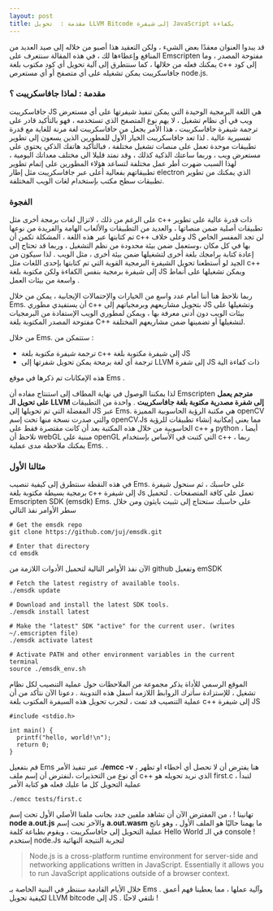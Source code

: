 ```yaml
---
layout: post
title: مقدمة :  تحويل LLVM Bitcode إلى شيفرة JavaScript بكفاءة 
---
```


قد يبدوا العنوان معقدًا بعض الشيء ، ولكن التعقيد هذا أصبو من خلاله إلى صيد العديد من المنافع وإعطاءها لك ، في هذه المقالة سنتعرف على Emscripten مفتوحة المصدر ، وما يمكنك فعله من خلالها  ، كما سنتطرق إلى آلية تحويل أي كود مكتوب بلغة c++ إلى كود جافاسكريبت يمكن تشغيله على أي متصفح أو أي مستعرص node.js.

### مقدمة : لماذا جافاسكريبت ؟
جافاسكريبت JS  هي اللغة البرمجية الوحيدة التي يمكن تنفيذ شيفرتها على أي مستعرض ويب في أي نظام تشغيل ، لا يهم نوع المتصفح الذي تستخدمه ، فهو بالتأكيد قادر على ترجمة شيفرة جافاسكريبت ، هذا اﻷمر يجعل من حافاسكريبت لغة مرنة للغاية مع قدرة تفسيرية عالية .
لذا تعد جافاسكريبت الخيار اﻷول للمطورين الذين يسعون إلى تطوير تطبيقات موحدة تعمل على منصات تشغيل مختلفة ، فبالتأكيد هاتفك الذكي  يحتوي على مستعرض ويب ، وربما ساعتك الذكية كذلك ، وقد نمتد قليلا الى  مختلف معداتك اليومية ،  لهذا السبب ضهرت أطر عمل مختلفة لتساعد هؤلاء المطورين على إتمام تطوير تطبيقاتهم بفعالية أعلى عبر جافاسكريبت مثل إطار electron  الذي يمكنك من تطوير تطبيقات سطح مكتب بإستخدام  لغات الويب المختلفة.

### الفجوة
على الرغم من ذلك ، لاتزال لغات برمجة أخرى مثل c++ ذات قدرة عالية على تطوير تطبيقات أصلية ضمن منصاتها ، والعديد من التطبيقات والألعاب الهامة والفريدة من نوعها تم كتابتها عبر هذه اللغة ، المشكلة تكمن أن c++ وعلى خلاف JS لن تجد المفسر  الخاص بها في كل مكان ،وستعمل ضمن بيئة محدودة من نظم التشغيل ، وربما قد تحتاج إلى إعادة كتابة برامجك بلغة أخرى لتشغيلها ضمن بيئة أخرى ، مثل الويب .
لذا سيكون من الجيد لو أستطعنا تحويل الشيفرة البرمجية القوية التي تم كتابتها بإحدى اللغات مثل c++  إلى شيفرة برمجية بنفس الكفاءة ولكن مكتوبة بلغة JS  ويمكن تشغيلها على أنماط واسعة من بيئات العمل .

ربما نلاحظ هنا أننا أمام عدد واسع من الخيارات والإحتمالات  الإيجابية ، يمكن من خلال Ems. أن يستفيدي مطوري c++ بتحويل مشاريعهم وبرمجياتهم إلى JS  وتشغيلها على بيئات الويب دون أدنى معرفة بها  ، ويمكن لمطوري الويب الإستفادة من البرمجيات مفتوحة المصدر المكتوبة بلغة C++ لتشغيلها أو تضمينها ضمن مشاريعهم المختلفة.

من خلال Ems. ستتمكن من :

* ترجمة شيفرة مكتوبة بلغة c++ إلى شيفرة مكتوبة بلغة JS
* ترجمة أي لغة برمحة يمكن تحويل شفرتها إلى LLVM إلى شفرة JS ذات كفاءة الية

هذه الإمكانات تم ذكرها في موقع Ems .

لذا يمكننا الوصول في نهاية المطاف إلى استنتاج مفاده  أن Emscripten  **مترجم  يعمل على تحويل الـ LLVM إلى شفرة مصدرية مكتوبة بلغة جافاسكريبت**  .
واحدة من التطبيقات المفضلة التي تم تحويلها إلى JS عبر Ems.  هي مكتبة الرؤية الحاسوبية المميزة openCV  والتي صدرت نسخة منها تحت إسم openCV.Js  مما يعني إمكانية إنشاء تطبيقات للرؤية الحاسوبية من خلال هذه المكتبة بعد أن كانت مقتصرة فقط على c++  و  python  ، أيضا نلاحظ أن webGL  مبنية على openGL  التي كتبت في الأساس بإستخدام c++  ، ربما يمكنك ملاحظة مدى عملية Ems.  . 


### مثالنا اﻷول
في هذه النقطة سنتطرق إلى كيفية تنصيب Ems. على حاسبك ، ثم سنحول شيفرة برمجية بسيطة مكتوبة بلغة c++  إلى شيفرة Js تعمل على كافة المتصفحات .
لتحميل Emscripten SDK (emsdk) Ems. على حاسبك ستحتاج إلى تثبيت بايثون ومن خلال سطر الأوامر نفذ التالي 

```
# Get the emsdk repo
git clone https://github.com/juj/emsdk.git

# Enter that directory
cd emsdk
```
الآن نفذ الأوامر التالية لتحميل الأدوات اللازمة من github وتفعيل emSDK 
```
# Fetch the latest registry of available tools.
./emsdk update

# Download and install the latest SDK tools.
./emsdk install latest

# Make the "latest" SDK "active" for the current user. (writes ~/.emscripten file)
./emsdk activate latest

# Activate PATH and other environment variables in the current terminal
source ./emsdk_env.sh
```

الموقع الرسمي للأداة يذكر مجموعة من الملاحظات حول عملية التنصيب لكل نظام تشغيل ، للإستزادة سأترك الروابط اللازمة أسفل هذه التدوينة .
دعونا الآن نتأكد من أن عملية التنصيب قد تمت ، لنجرب تحويل هذه السيفرة المكتوب بلغة c++ إلى شيفرة JS
```
#include <stdio.h>

int main() {
  printf("hello, world!\n");
  return 0;
}
```
قم بتفعيل Ems عبر تنفيذ الأمر **./emcc -v**  ، هنا يفترض أن لا تحصل أي أخطاء او تظهر أي نوع من التحذيرات  ،لنفترض أن إسم ملف c++ الذي نريد تحويله هو first.c  ، لتبدأ عملية التحويل كل ما عليك فعله هو كتابة الأمر  
```
./emcc tests/first.c
```
تهانينا ! ، من المفترض الآن أن تشاهد ملفين جدد بجانب ملفنا الأصلي الأول  تحت إسم  **node a.out.js** والآخر تحت إسم  **a.out.wasm** ما يهمنا حاليًا هو الملف الأول ، وهو ناتج عملية التحويل إلى جافاسكريبت ، ويقوم بطباعة كلمة Hello World في  الـ console ! 
إستخدم node.Js لتجربة النتيجة النهائية 
>Node.js is a cross-platform runtime environment for server-side and networking applications written in JavaScript. Essentially it allows you to run JavaScript applications outside of a browser context.

خلال اﻷيام القادمة سننظر في البنية الخاصة بـ Ems . وآلية عملها  ، مما يعطينا فهم أعمق لكيفية تحويل LLVM bitcode إلى JS .
 نلتقي لاحثًا  !
